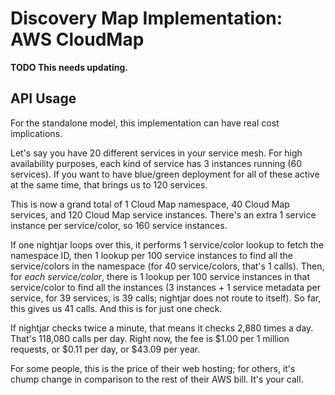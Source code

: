 # Discovery Map Implementation: AWS CloudMap

**TODO This needs updating.**


## API Usage

For the standalone model, this implementation can have real cost implications.

Let's say you have 20 different services in your service mesh.  For high availability purposes, each kind of service has 3 instances running (60 services).  If you want to have blue/green deployment for all of these active at the same time, that brings us to 120 services.

This is now a grand total of 1 Cloud Map namespace, 40 Cloud Map services, and 120 Cloud Map service instances.  There's an extra 1 service instance per service/color, so 160 service instances.

If one nightjar loops over this, it performs 1 service/color lookup to fetch the namespace ID, then 1 lookup per 100 service instances to find all the service/colors in the namespace (for 40 service/colors, that's 1 calls).  Then, for *each service/color*, there is 1 lookup per 100 service instances in that service/color to find all the instances (3 instances + 1 service metadata per service, for 39 services, is 39 calls; nightjar does not route to itself).  So far, this gives us 41 calls.  And this is for just one check.

If nightjar checks twice a minute, that means it checks 2,880 times a day.  That's 118,080 calls per day.  Right now, the fee is $1.00 per 1 million requests, or $0.11 per day, or $43.09 per year.

For some people, this is the price of their web hosting; for others, it's chump change in comparison to the rest of their AWS bill.  It's your call.
